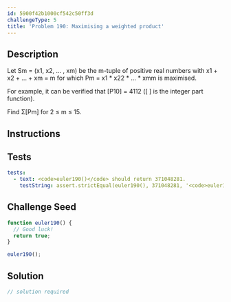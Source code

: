 ```yaml
---
id: 5900f42b1000cf542c50ff3d
challengeType: 5
title: 'Problem 190: Maximising a weighted product'
---
```


## Description
<section id='description'>
Let Sm = (x1, x2, ... , xm) be the m-tuple of positive real numbers with x1 + x2 + ... + xm = m for which Pm = x1 * x22 * ... * xmm is maximised.

For example, it can be verified that [P10] = 4112 ([ ] is the integer part function).

Find Σ[Pm] for 2 ≤ m ≤ 15.
</section>

## Instructions
<section id='instructions'>

</section>

## Tests
<section id='tests'>

```yml
tests:
  - text: <code>euler190()</code> should return 371048281.
    testString: assert.strictEqual(euler190(), 371048281, '<code>euler190()</code> should return 371048281.');

```

</section>

## Challenge Seed
<section id='challengeSeed'>

<div id='js-seed'>

```js
function euler190() {
  // Good luck!
  return true;
}

euler190();
```

</div>



</section>

## Solution
<section id='solution'>

```js
// solution required
```
</section>
